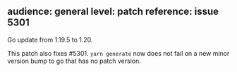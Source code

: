 audience: general
level: patch
reference: issue 5301
---
Go update from 1.19.5 to 1.20.

This patch also fixes #5301. `yarn generate` now does not fail on a new minor version bump to go that has no patch version.
